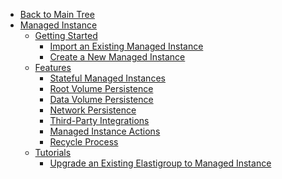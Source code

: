 <!-- Table of Contents -->

- <a href="/" class="sidebar-home"><i data-feather="arrow-left" class="sidebar-back-icon"></i>Back to Main Tree</a>
- [Managed Instance](managed-instance/)
  - [Getting Started](managed-instance/getting-started/)
    - [Import an Existing Managed Instance](managed-instance/getting-started/join-an-existing-managed-instance)
    - [Create a New Managed Instance](managed-instance/getting-started/create-a-new-managed-instance)
  - [Features](managed-instance/features/)
    - [Stateful Managed Instances](managed-instance/features/stateful-managed-instances)
    - [Root Volume Persistence](managed-instance/features/root-volume-persistence)
    - [Data Volume Persistence](managed-instance/features/data-volume-persistence)
    - [Network Persistence](managed-instance/features/network-persistence)
    - [Third-Party Integrations](managed-instance/features/third-party-integrations)
    - [Managed Instance Actions](managed-instance/features/managed-instance-actions)
    - [Recycle Process](managed-instance/features/replacement-process)
  - [Tutorials](managed-instance/tutorials/)
    - [Upgrade an Existing Elastigroup to Managed Instance](managed-instance/tutorials/upgrade-an-existing-elastigroup-to-managed-instance)
